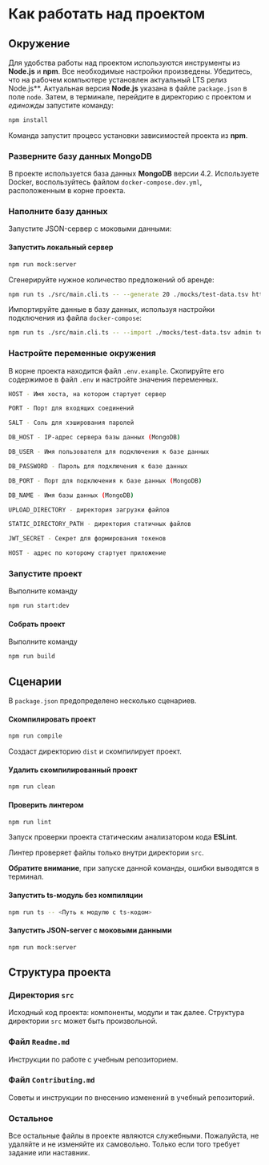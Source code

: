 # Как работать над проектом

## Окружение

Для удобства работы над проектом используются инструменты из **Node.js** и **npm**. Все необходимые настройки произведены. Убедитесь, что на рабочем компьютере установлен актуальный LTS релиз Node.js**. Актуальная версия **Node.js** указана в файле `package.json` в поле `node`. Затем, в терминале, перейдите в директорию с проектом и _единожды_ запустите команду:

```bash
npm install
```

Команда запустит процесс установки зависимостей проекта из **npm**.

### Разверните базу данных MongoDB

В проекте используется база данных **MongoDB** версии 4.2.
Используете Docker, воспользуйтесь файлом `docker-compose.dev.yml`, расположенным в корне проекта.

### Наполните базу данных
Запустите JSON-сервер с моковыми данными:

#### Запустить локальный сервер

```bash
npm run mock:server
```

Сгенерируйте нужное количество предложений об аренде:

```bash
npm run ts ./src/main.cli.ts -- --generate 20 ./mocks/test-data.tsv http://localhost:3100/api                                                                                     
```

Импортируйте данные в базу данных, используя настройки подключения из файла `docker-compose`:

```bash
npm run ts ./src/main.cli.ts -- --import ./mocks/test-data.tsv admin test localhost six-data secret                                                                                           
```


### Настройте переменные окружения

В корне проекта находится файл `.env.example`. Скопируйте его содержимое в файл `.env` и настройте значения переменных.


```bash
HOST - Имя хоста, на котором стартует сервер

PORT - Порт для входящих соединений

SALT - Соль для хэширования паролей

DB_HOST - IP-адрес сервера базы данных (MongoDB)

DB_USER - Имя пользователя для подключения к базе данных

DB_PASSWORD - Пароль для подключения к базе данных

DB_PORT - Порт для подключения к базе данных (MongoDB)

DB_NAME - Имя базы данных (MongoDB)

UPLOAD_DIRECTORY - директория загрузки файлов

STATIC_DIRECTORY_PATH - директория статичных файлов

JWT_SECRET - Секрет для формирования токенов

HOST - адрес по которому стартует приложение 

```


### Запустите проект

Выполните команду

```bash
npm run start:dev
```


#### Собрать проект
Выполните команду

```bash
npm run build
```

## Сценарии

В `package.json` предопределено несколько сценариев.

#### Скомпилировать проект

```bash
npm run compile
```

Создаст директорию `dist` и скомпилирует проект.

#### Удалить скомпилированный проект

```bash
npm run clean
```

#### Проверить линтером

```bash
npm run lint
```

Запуск проверки проекта статическим анализатором кода **ESLint**.

Линтер проверяет файлы только внутри директории `src`.

**Обратите внимание**, при запуске данной команды, ошибки выводятся в терминал.

#### Запустить ts-модуль без компиляции

```bash
npm run ts -- <Путь к модулю с ts-кодом>
```

#### Запустить JSON-server с моковыми данными

```bash
npm run mock:server
```

## Структура проекта

### Директория `src`

Исходный код проекта: компоненты, модули и так далее. Структура директории `src` может быть произвольной.

### Файл `Readme.md`

Инструкции по работе с учебным репозиторием.

### Файл `Contributing.md`

Советы и инструкции по внесению изменений в учебный репозиторий.

### Остальное

Все остальные файлы в проекте являются служебными. Пожалуйста, не удаляйте и не изменяйте их самовольно. Только если того требует задание или наставник.
